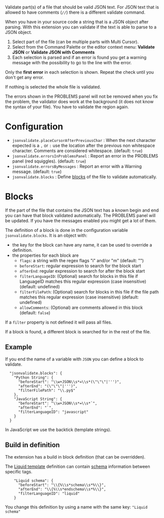Validate part(s) of a file that should be valid JSON text. For JSON text that is allowed to have comments (`//`) there is a different validate command.

When you have in your source code a string that is a JSON object after parsing. With this extension you can validate if the text is able to parse to a JSON object.

1. Select part of the file (can be multiple parts with Multi Cursor).
1. Select from the Command Palette or the editor context menu: **Validate JSON** or **Validate JSON with Comments**
1. Each selection is parsed and if an error is found you get a warning message with the possibility to go to the line with the error.

Only the **first error** in each selection is shown. Repeat the check until you don't get any error.

If nothing is selected the whole file is validated.

The errors shown in the PROBLEMS panel will not be removed when you fix the problem, the validator does work at the background (it does not know the syntax of your file). You have to validate the region again.

# Configuration

* `jsonvalidate.placeCursorAfterPreviousChar` : When the next character expected is a `,` or `:` use the location after the previous non whitespace character. Comments are considered whitespace. (default: `true`)
* `jsonvalidate.errorsInProblemsPanel` : Report an error in the PROBLEMS panel (red squiggles). (default: `true`)
* `jsonvalidate.errorsByMessages` : Report an error with a Warning message. (default: `true`)
* `jsonvalidate.blocks` : Define [blocks](#blocks) of the file to validate automatically.

# Blocks

If the part of the file that contains the JSON text has a known begin and end you can have that block validated automatically. The PROBLEMS panel will be updated. If you have the messages enabled you might get a lot of them.

The definition of a block is done in the configuration variable `jsonvalidate.blocks`. It is an object with:

* the key for the block can have any name, it can be used to override a definition.
* the properties for each block are
    * `flags`: a string with the regex flags "i" and/or "m" (default: "")
    * `beforeStart`: regular expression to search for the block start
    * `afterEnd`: regular expression to search for after the block start
    * `filterLanguageID`: (Optional) search for blocks in this file if LanguageID matches this regular expression (case insensitive) (default: undefined)
    * `filterFilePath`: (Optional) search for blocks in this file if the file path matches this regular expression (case insensitive) (default: undefined)
    * `allowComments`: (Optional) are comments allowed in this block (default: `false`)

If a `filter` property is not defined it will pass all files.

If a block is found, a different block is searched for in the rest of the file.

## Example

If you end the name of a variable with `JSON` you can define a block to validate.

```
  "jsonvalidate.blocks": {
    "Python String": {
      "beforeStart": "\\w+JSON\\s*=\\s*(\"\"\"|''')",
      "afterEnd": "(\"\"\"|''')",
      "filterFilePath": "\\.py$"
    },
    "JavaScript String": {
      "beforeStart": "\\w+JSON\\s*=\\s*`",
      "afterEnd": "`",
      "filterLanguageID": "javascript"
    }
  }
```

In JavaScript we use the backtick (template strings).

## Build in definition

The extension has a build in block definition (that can be overridden).

The [Liquid template](https://shopify.github.io/liquid/) definition can contain [schema](https://shopify.dev/themes/architecture/sections/section-schema) information between specific tags.

```
    "Liquid schema": {
      "beforeStart": "\\{%\\s*schema\\s*%\\}",
      "afterEnd": "\\{%\\s*endschema\\s*%\\}",
      "filterLanguageID": "liquid"
    }
```

You change this definition by using a name with the same key: `"Liquid schema"`
